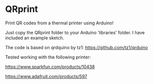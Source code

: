 QRprint
=======

Print QR codes from a thermal printer using Arduino!

Just copy the QRprint folder to your Arduino 'libraries' folder. I have included an example sketch.

The code is based on qrdquino by tz1: https://github.com/tz1/qrduino

Tested working with the following printer:

https://www.sparkfun.com/products/10438

https://www.adafruit.com/products/597
